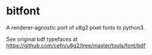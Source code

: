 # bitfont

A renderer-agnostic port of u8g2 pixel fonts to python3.

See original bdf typefaces at https://github.com/cefn/u8g2/tree/master/tools/font/bdf
